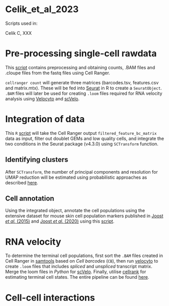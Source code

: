 # Celik_et_al_2023
Scripts used in:

Celik C, XXX

# Pre-processing single-cell rawdata

This [script](cellranger_scripts.md) contains preprocessing and obtaining counts, .BAM files and .cloupe files from the fastq files using Cell Ranger.

```cellranger count``` will generate three matrices (barcodes.tsv, features.csv and matrix.mtx). These will be fed into [Seurat](https://satijalab.org/seurat/) in R to create a ```SeuratObject```.
```.BAM``` files will later be used for creating ```.loom``` files required for RNA velocity analysis using [Velocyto](http://velocyto.org/velocyto.py/tutorial/analysis.html#analysis) and [scVelo](http://scvelo.readthedocs.io).

# Integration of data

This ```R``` [script](seurat_preprocessing.r) will take the Cell Ranger output ```filtered_feature_bc_matrix``` data as input, filter out doublet GEMs and low quality cells, and integrate the two conditions in the Seurat package (v4.3.0) using ```SCTransform``` function.

## Identifying clusters

After ```SCTransform```, the number of principal components and resolution for UMAP reduction will be estimated using probabilistic approaches as described [here](clusters.md).

## Cell annotation

Using the integrated object, annotate the cell populations using the extensive dataset for mouse skin cell population markers published in [Joost _et al._ (2015)](https://doi.org/10.1016/j.cels.2016.08.010) and [Joost _et al._ (2020)](https://doi.org/10.1016/j.stem.2020.01.012) using this [script](annotation.md).

# RNA velocity

To determine the terminal cell populations, first sort the ```.BAM``` files created in Cell Ranger in [samtools](http://samtools.github.io) based on _Cell barcodes_ (```CB```), then run [velocyto](http://velocyto.org/velocyto.py/tutorial/analysis.html) to create ```.loom``` files that includes _spliced_ and _unspliced_ transcript matrix. Merge the loom files in _Python_ for [scVelo](https://scvelo.readthedocs.io/en/stable/). Finally, utilise [cellrank](http://cellrank.readthedocs.io) for estimating terminal cell states. The entire pipeline can be found [here](velocity.md).

# Cell-cell interactions

